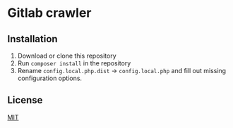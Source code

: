 # Gitlab crawler
## Installation
1. Download or clone this repository
2. Run `composer install` in the repository
3. Rename `config.local.php.dist` -> `config.local.php`
   and fill out missing configuration options.

## License
[MIT](https://github.com/tobeno/gitlab-crawler/blob/master/LICENSE)